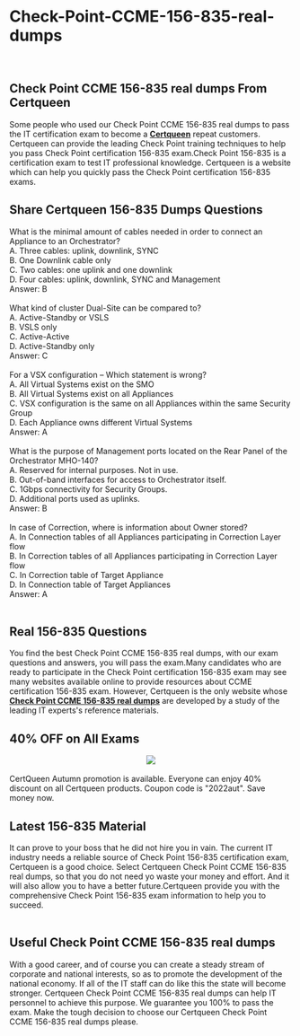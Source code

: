 # Check-Point-CCME-156-835-real-dumps
<br />
<h2>
	Check Point CCME 156-835 real dumps From Certqueen
</h2>
Some people who used our Check Point CCME 156-835 real dumps to pass the IT certification exam to become a <a href="http://www.certqueen.com/" target="_blank"><strong>Certqueen</strong></a> repeat customers. Certqueen can provide the leading Check Point training techniques to help you pass Check Point certification 156-835 exam.Check Point 156-835 is a certification exam to test IT professional knowledge. Certqueen is a website which can help you quickly pass the Check Point certification 156-835 exams.<br />
<h2>
	Share Certqueen 156-835 Dumps Questions
</h2>
What is the minimal amount of cables needed in order to connect an Appliance to an Orchestrator? <br />
A. Three cables: uplink, downlink, SYNC <br />
B. One Downlink cable only <br />
C. Two cables: one uplink and one downlink <br />
D. Four cables: uplink, downlink, SYNC and Management <br />
Answer: B<br />
<br />
What kind of cluster Dual-Site can be compared to? <br />
A. Active-Standby or VSLS <br />
B. VSLS only <br />
C. Active-Active <br />
D. Active-Standby only <br />
Answer: C<br />
<br />
For a VSX configuration – Which statement is wrong? <br />
A. All Virtual Systems exist on the SMO <br />
B. All Virtual Systems exist on all Appliances <br />
C. VSX configuration is the same on all Appliances within the same Security Group <br />
D. Each Appliance owns different Virtual Systems <br />
Answer: A<br />
<br />
What is the purpose of Management ports located on the Rear Panel of the Orchestrator MHO-140? <br />
A. Reserved for internal purposes. Not in use. <br />
B. Out-of-band interfaces for access to Orchestrator itself. <br />
C. 1Gbps connectivity for Security Groups. <br />
D. Additional ports used as uplinks. <br />
Answer: B<br />
<br />
In case of Correction, where is information about Owner stored? <br />
A. In Connection tables of all Appliances participating in Correction Layer flow <br />
B. In Correction tables of all Appliances participating in Correction Layer flow <br />
C. In Correction table of Target Appliance <br />
D. In Connection table of Target Appliances <br />
Answer: A<br />
<br />
<h2>
	Real  156-835 Questions
</h2>
You find the best Check Point CCME 156-835 real dumps, with our exam questions and answers, you will pass the exam.Many candidates who are ready to participate in the Check Point certification 156-835 exam may see many websites available online to provide resources about CCME certification 156-835 exam. However, Certqueen is the only website whose <a href="https://www.certqueen.com/156-835.html" target="_blank"><strong>Check Point CCME 156-835 real dumps</strong></a> are developed by a study of the leading IT experts's reference materials.<br />
<h2>
	40% OFF on All Exams
</h2>
<div style="text-align:center;">
	<a href="https://www.certqueen.com/promotion.asp"><img src="http://www.h12-261.com/wp-content/uploads/2022/09/CQ-Autumn-Promo-2022-e1662363849613.jpg" /></a>
</div>
<br />
CertQueen Autumn promotion is available. Everyone can enjoy 40% discount on all Certqueen products. Coupon code is "2022aut". Save money now.
<h2>
	Latest  156-835 Material
</h2>
It can prove to your boss that he did not hire you in vain. The current IT industry needs a reliable source of Check Point 156-835 certification exam, Certqueen is a good choice. Select Certqueen Check Point CCME 156-835 real dumps, so that you do not need yo waste your money and effort. And it will also allow you to have a better future.Certqueen provide you with the comprehensive Check Point 156-835 exam information to help you to succeed.<br />
<br />
<h2>
	Useful Check Point CCME 156-835 real dumps
</h2>
With a good career, and of course you can create a steady stream of corporate and national interests, so as to promote the development of the national economy. If all of the IT staff can do like this the state will become stronger. Certqueen Check Point CCME 156-835 real dumps can help IT personnel to achieve this purpose. We guarantee you 100% to pass the exam. Make the tough decision to choose our Certqueen Check Point CCME 156-835 real dumps please.
